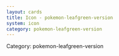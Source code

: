 ```yaml
---
layout: cards
title: Icon - pokemon-leafgreen-version
system: icon
category: pokemon-leafgreen-version
---
```

<div class="alert alert-secondary mb-4"><span class="i18n innerHTML-category">Category: </span><span class="i18n innerHTML-cat-pokemon-leafgreen-version">pokemon-leafgreen-version</span></div>
